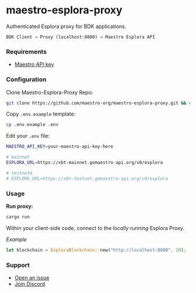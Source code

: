 # maestro-esplora-proxy

Authenticated Esplora proxy for BDK applications.

```
BDK Client → Proxy (localhost:8080) → Maestro Esplora API
```

### Requirements

-   [Maestro API key](https://dashboard.gomaestro.org)

### Configuration

Clone Maestro-Esplora-Proxy Repo:

```bash
git clone https://github.com/maestro-org/maestro-esplora-proxy.git && cd maestro-esplora-proxy
```

Copy `.env.example` template:

```bash
cp .env.example .env
```

Edit your `.env` file:

```bash
MAESTRO_API_KEY=your-maestro-api-key-here

# mainnet
ESPLORA_URL=https://xbt-mainnet.gomaestro-api.org/v0/esplora

# testnet4
# ESPLORA_URL=https://xbt-testnet.gomaestro-api.org/v0/esplora
```

### Usage

**Run proxy:**

```bash
cargo run
```

Within your client-side code, connect to the _locally running_ Esplora Proxy.

_Example_

```rust
let blockchain = EsploraBlockchain::new("http://localhost:8080", 20);
```

### Support

-   [Open an issue](https://github.com/maestro-org/maestro-esplora-proxy/issues/new)
-   [Join Discord](https://discord.gg/ES2rDhBJt3)
